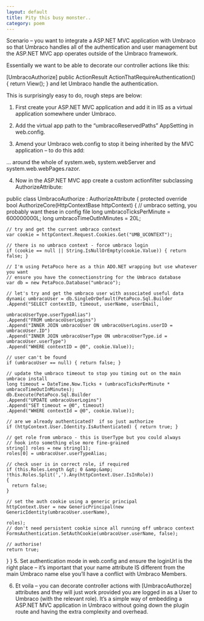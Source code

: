 ```yaml
---
layout: default
title: Pity this busy monster..
category: poem
---
```


Scenario – you want to integrate a ASP.NET MVC application with Umbraco so that Umbraco handles all of the authentication and user management but the ASP.NET MVC app operates outside of the Umbraco framework.

Essentially we want to be able to decorate our controller actions like this:

[UmbracoAuthorize]
public ActionResult ActionThatRequireAuthentication()
{
    return View();
}
and let Umbraco handle the authentication.


This is surprisingly easy to do, rough steps are below:

1. First create your ASP.NET MVC application and add it in IIS as a virtual application somewhere under Umbraco.

2. Add the virtual app path to the “umbracoReservedPaths” AppSetting in web.config.

3. Amend your Umbraco web.config to stop it being inherited by the MVC application – to do this add:

<location path=”.” inheritInChildApplications=”false”>
…
</location>
around the whole of system.web, system.webServer and system.web.webPages.razor.

4. Now in the ASP.NET MVC app create a custom actionfilter subclassing AuthorizeAttribute:

public class UmbracoAuthorize : AuthorizeAttribute
{
  protected override bool AuthorizeCore(HttpContextBase httpContext)
  {
    // umbraco setting, you probably want these in config file
    long umbracoTicksPerMinute = 600000000L;
    long umbracoTimeOutInMinutes = 20L;

    // try and get the current umbraco context
    var cookie = httpContext.Request.Cookies.Get("UMB_UCONTEXT");

    // there is no umbraco context - force umbraco login
    if (cookie == null || String.IsNullOrEmpty(cookie.Value)) { return false; }

    // I'm using PetaPoco here as a thin ADO.NET wrapping but use whatever you want
    // ensure you have the connectionstring for the Umbraco database
    var db = new PetaPoco.Database("umbraco");

    // let's try and get the umbraco user with associated useful data
    dynamic umbracoUser = db.SingleOrDefault(PetaPoco.Sql.Builder
    .Append("SELECT contextID, timeout, userName, userEmail,
                                                  umbracoUserType.userTypeAlias")
    .Append("FROM umbracoUserLogins")
    .Append("INNER JOIN umbracoUser ON umbracoUserLogins.userID = umbracoUser.ID")
    .Append("INNER JOIN umbracoUserType ON umbracoUserType.id = umbracoUser.userType")
    .Append("WHERE contextID = @0", cookie.Value));

    // user can't be found 
    if (umbracoUser == null) { return false; }

    // update the umbraco timeout to stop you timing out on the main umbraco install
    long timeout = DateTime.Now.Ticks + (umbracoTicksPerMinute * umbracoTimeOutInMinutes);
    db.Execute(PetaPoco.Sql.Builder
    .Append("UPDATE umbracoUserLogins")
    .Append("SET timeout = @0", timeout)
    .Append("WHERE contextId = @0", cookie.Value));

    // are we already authenticated?  if so just authorize
    if (httpContext.User.Identity.IsAuthenticated) { return true; }

    // get role from umbraco - this is UserType but you could always 
    // hook into something else more fine-grained
    string[] roles = new string[1];
    roles[0] = umbracoUser.userTypeAlias;

    // check user is in correct role, if required
    if (this.Roles.Length &gt; 0 &amp;&amp; !this.Roles.Split(',').Any(httpContext.User.IsInRole))
    {
      return false;
    }

    // set the auth cookie using a generic principal
    httpContext.User = new GenericPrincipal(new GenericIdentity(umbracoUser.userName),
                                                                               roles);
    // don't need persistent cookie since all running off umbraco context
    FormsAuthentication.SetAuthCookie(umbracoUser.userName, false);

    // authorise!
    return true;
  }
}
5. Set authentication mode in web.config and ensure the loginUrl is the right place – it’s important that your name attribute IS different from the main Umbraco name else you’ll have a conflict with Umbraco Members.

6. Et voila – you can decorate controller actions with [UmbracoAuthorze] attributes and they will just work provided you are logged in as a User to Umbraco (with the relevant role). It’s a simple way of embedding a ASP.NET MVC application in Umbraco without going down the plugin route and having the extra complexity and overhead.